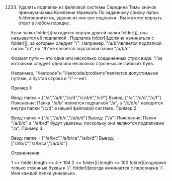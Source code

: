 1233. Удалить подпапки из файловой системы
Середина
Темы
значок премиум-замка
Компании
Намекать
По заданному списку папок folderверните их, удалив из них все подпапки . Вы можете вернуть ответ в любом порядке .

Если папка folder[i]находится внутри другой папки folder[j], она называется её подпапкой . Подпапка folder[j]должна начинаться с folder[j], за которым следует "/". Например, "/a/b"является подпапкой папки "/a", но "/b"не является подпапкой папки "/a/b/c".

Формат пути — это одна или несколько соединенных строк вида: '/'за которыми следует одна или несколько строчных английских букв.

Например, "/leetcode"и "/leetcode/problems"являются допустимыми путями, а пустая строка и "/"— нет.
 

Пример 1:

Ввод: папка = ["/a","/a/b","/c/d","/c/d/e","/c/f"]
 Вывод: ["/a","/c/d","/c/f"]
 Пояснение: Папка "/a/b" является подпапкой "/a", а "/c/d/e" находится внутри папки "/c/d" в нашей файловой системе.
Пример 2:

Ввод: папка = ["/a","/a/b/c","/a/b/d"]
 Вывод: ["/a"]
 Пояснение: Папки "/a/b/c" и "/a/b/d" будут удалены, поскольку они являются подпапками "/a".
Пример 3:

Ввод: папка = ["/a/b/c","/a/b/ca","/a/b/d"]
 Вывод: ["/a/b/c","/a/b/ca","/a/b/d"]
 

Ограничения:

1 <= folder.length <= 4 * 104
2 <= folder[i].length <= 100
folder[i]содержит только строчные буквы и '/'.
folder[i]всегда начинается с персонажа '/'.
Имя каждой папки уникально .